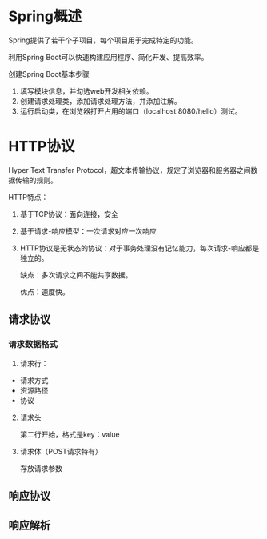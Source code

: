 # Spring概述

Spring提供了若干个子项目，每个项目用于完成特定的功能。

利用Spring Boot可以快速构建应用程序、简化开发、提高效率。

创建Spring Boot基本步骤

1. 填写模块信息，并勾选web开发相关依赖。
2. 创建请求处理类，添加请求处理方法，并添加注解。
3. 运行启动类，在浏览器打开占用的端口（localhost:8080/hello）测试。

# HTTP协议

Hyper Text Transfer Protocol，超文本传输协议，规定了浏览器和服务器之间数据传输的规则。

HTTP特点：

1. 基于TCP协议：面向连接，安全

2. 基于请求-响应模型：一次请求对应一次响应

3. HTTP协议是无状态的协议：对于事务处理没有记忆能力，每次请求-响应都是独立的。

   缺点：多次请求之间不能共享数据。

   优点：速度快。

## 请求协议

### 请求数据格式

1. 请求行：

- 请求方式
- 资源路径
- 协议

2. 请求头

   第二行开始，格式是key：value

3. 请求体（POST请求特有）

   存放请求参数 

## 响应协议

## 响应解析